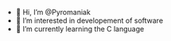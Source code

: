 - 👋 Hi, I’m @Pyromaniak
- 👀 I’m interested in developement of software
- 🌱 I’m currently learning the C language


